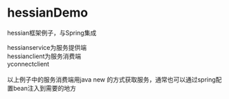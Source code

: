 # hessianDemo
hessian框架例子，与Spring集成

hessianservice为服务提供端<br/>
hessianclient为服务消费端<br/>
yconnectclient<br/><br/>
以上例子中的服务消费端用java new 的方式获取服务，通常也可以通过spring配置bean注入到需要的地方
